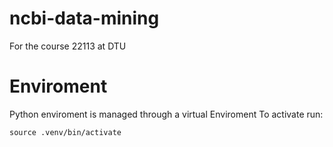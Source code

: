 # ncbi-data-mining
For the course 22113 at DTU

# Enviroment
Python enviroment is managed through a virtual Enviroment
To activate run:
```
source .venv/bin/activate
```
